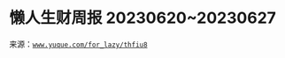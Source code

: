 # 懒人生财周报 20230620~20230627

来源：[`www.yuque.com/for_lazy/thfiu8`](https://www.yuque.com/for_lazy/thfiu8)